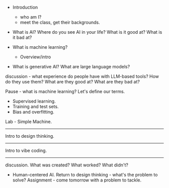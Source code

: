 - Introduction
    - who am I?
    - meet the class, get their backgrounds.
- What is AI? 
Where do you see AI in your life? What is it good at?
What is it bad at? 

- What is machine learning?
  - Overview/intro
- What is generative AI? What are
large language models?

discussion - what experience do people have with LLM-based tools?
How do they use them? What are they good at? What are they bad at? 

Pause - what is machine learning? Let's define our terms.
- Supervised learning.
- Training and test sets.
- Bias and overfitting.

Lab - Simple Machine. 

-----
Intro to design thinking. 

----

Intro to vibe coding. 

---- 
discussion.
What was created?
What worked?
What didn't?

- Human-centered AI. Return to design thinking - what's the problem to solve?
Assignment - come tomorrow with a problem to tackle.
